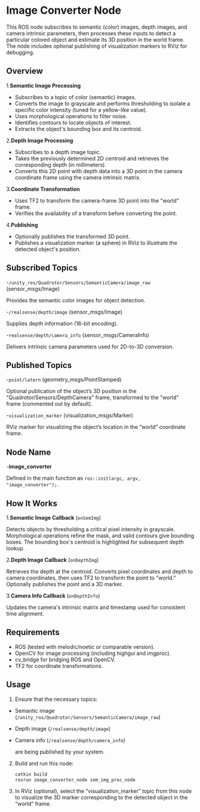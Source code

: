 # Image Converter Node

This ROS node subscribes to semantic (color) images, depth images, and camera intrinsic parameters, then processes these inputs to detect a particular colored object and estimate its 3D position in the world frame. The node includes optional publishing of visualization markers to RViz for debugging.

## Overview

1.**Semantic Image Processing**

- Subscribes to a topic of color (semantic) images.
- Converts the image to grayscale and performs thresholding to isolate a specific color intensity (tuned for a yellow-like value).
- Uses morphological operations to filter noise.
- Identifies contours to locate objects of interest.
- Extracts the object's bounding box and its centroid.

2.**Depth Image Processing**

- Subscribes to a depth image topic.
- Takes the previously determined 2D centroid and retrieves the corresponding depth (in millimeters).
- Converts this 2D point with depth data into a 3D point in the camera coordinate frame using the camera intrinsic matrix.

3.**Coordinate Transformation**

- Uses TF2 to transform the camera-frame 3D point into the "world" frame.
- Verifies the availability of a transform before converting the point.

4.**Publishing**

- Optionally publishes the transformed 3D point.
- Publishes a visualization marker (a sphere) in RViz to illustrate the detected object's position.

## Subscribed Topics

-`/unity_ros/Quadrotor/Sensors/SemanticCamera/image_raw` (sensor_msgs/Image)

  Provides the semantic color images for object detection.

-`/realsense/depth/image` (sensor_msgs/Image)

  Supplies depth information (16-bit encoding).

-`realsense/depth/camera_info` (sensor_msgs/CameraInfo)

  Delivers intrinsic camera parameters used for 2D-to-3D conversion.

## Published Topics

-`point/latern` (geometry_msgs/PointStamped)

  Optional publication of the object’s 3D position in the "Quadrotor/Sensors/DepthCamera" frame, transformed to the "world" frame (commented out by default).

-`visualization_marker` (visualization_msgs/Marker)

  RViz marker for visualizing the object’s location in the “world” coordinate frame.

## Node Name

-**image_converter**

  Defined in the main function as `ros::init(argc, argv, "image_converter");`.

## How It Works

1.**Semantic Image Callback** (`onSemImg`)

   Detects objects by thresholding a critical pixel intensity in grayscale. Morphological operations refine the mask, and valid contours give bounding boxes. The bounding box's centroid is highlighted for subsequent depth lookup.

2.**Depth Image Callback** (`onDepthImg`)

   Retrieves the depth at the centroid. Converts pixel coordinates and depth to camera coordinates, then uses TF2 to transform the point to "world." Optionally publishes the point and a 3D marker.

3.**Camera Info Callback** (`onDepthInfo`)

   Updates the camera's intrinsic matrix and timestamp used for consistent time alignment.

## Requirements

- ROS (tested with melodic/noetic or comparable version).
- OpenCV for image processing (including highgui and imgproc).
- cv_bridge for bridging ROS and OpenCV.
- TF2 for coordinate transformations.

## Usage

1. Ensure that the necessary topics:

- Semantic image (`/unity_ros/Quadrotor/Sensors/SemanticCamera/image_raw`)
- Depth image (`/realsense/depth/image`)
- Camera info (`/realsense/depth/camera_info`)

  are being published by your system.

2. Build and run this node:

   ```bash
   catkin build
   rosrun image_converter_node sem_img_proc_node

   ```


3. In RViz (optional), select the “visualization_marker” topic from this node to visualize the 3D marker corresponding to the detected object in the “world” frame.
